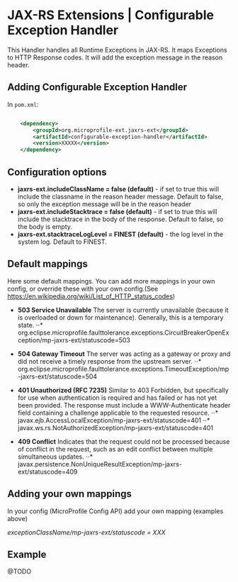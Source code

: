 # JAX-RS Extensions | Configurable Exception Handler

This Handler handles all Runtime Exceptions in JAX-RS. It maps Exceptions to HTTP Response codes. It will add the exception message in the reason header.

## Adding Configurable Exception Handler

In ```pom.xml```:
    
```xml

    <dependency>
        <groupId>org.microprofile-ext.jaxrs-ext</groupId>
        <artifactId>configurable-exception-handler</artifactId>
        <version>XXXXX</version>
    </dependency>

```

## Configuration options

* **jaxrs-ext.includeClassName = false (default)** - if set to true this will include the classname in the reason header message. Default to false, so only the exception message will be in the reason header
* **jaxrs-ext.includeStacktrace = false (default)** - if set to true this will include the stacktrace in the body of the response. Default to false, so the body is empty.
* **jaxrs-ext.stacktraceLogLevel = FINEST (default)** - the log level in the system log. Default to FINEST.

## Default mappings

Here some default mappings. You can add more mappings in your own config, or override these with your own config.(See https://en.wikipedia.org/wiki/List_of_HTTP_status_codes)

* **503 Service Unavailable** The server is currently unavailable (because it is overloaded or down for maintenance). Generally, this is a temporary state.
⋅⋅* org.eclipse.microprofile.faulttolerance.exceptions.CircuitBreakerOpenException/mp-jaxrs-ext/statuscode=503

* **504 Gateway Timeout** The server was acting as a gateway or proxy and did not receive a timely response from the upstream server.
⋅⋅* org.eclipse.microprofile.faulttolerance.exceptions.TimeoutException/mp-jaxrs-ext/statuscode=504

* **401 Unauthorized (RFC 7235)** Similar to 403 Forbidden, but specifically for use when authentication is required and has failed or has not yet been provided. The response must include a WWW-Authenticate header field containing a challenge applicable to the requested resource.
⋅⋅* javax.ejb.AccessLocalException/mp-jaxrs-ext/statuscode=401
⋅⋅* javax.ws.rs.NotAuthorizedException/mp-jaxrs-ext/statuscode=401

* **409 Conflict** Indicates that the request could not be processed because of conflict in the request, such as an edit conflict between multiple simultaneous updates.
⋅⋅* javax.persistence.NonUniqueResultException/mp-jaxrs-ext/statuscode=409

## Adding your own mappings

In your config (MicroProfile Config API) add your own mapping (examples above)

*exceptionClassName/mp-jaxrs-ext/statuscode = XXX*

## Example
@TODO